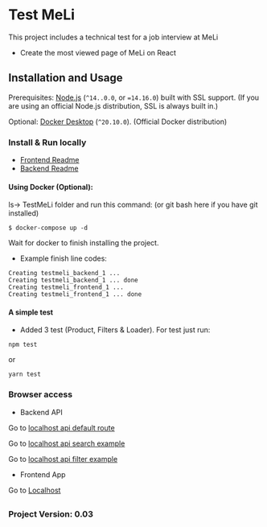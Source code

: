 # Test MeLi

This project includes a technical test for a job interview at MeLi

* Create the most viewed page of MeLi on React

## <a name="installation-and-usage"></a>Installation and Usage

Prerequisites: [Node.js](https://nodejs.org/) (`^14..0.0`, or `=14.16.0`) built with SSL support. (If you are using an official Node.js distribution, SSL is always built in.)

Optional: [Docker Desktop](https://www.docker.com/products/docker-desktop) (`^20.10.0`). (Official Docker distribution)

### Install & Run locally

* [Frontend Readme](https://github.com/JuanGidoni/TestMeLi/tree/master/client#test-meli-frontend)
* [Backend Readme](https://github.com/JuanGidoni/TestMeLi/tree/master/server#test-meli-backend)

#### Using Docker (Optional):

ls-> TestMeLi folder and run this command: (or git bash here if you have git installed)

```
$ docker-compose up -d
```

Wait for docker to finish installing the project.

* Example finish line codes:

```
Creating testmeli_backend_1 ...
Creating testmeli_backend_1 ... done
Creating testmeli_frontend_1 ...
Creating testmeli_frontend_1 ... done
```

#### A simple test

* Added 3 test (Product, Filters & Loader). For test just run:

```
npm test
```

or

```
yarn test
```

### Browser access

* Backend API

Go to [localhost api default route](http://localhost:5000/v1/)

Go to [localhost api search example](http://localhost:5000/v1/search/notebooks)

Go to [localhost api filter example](http://localhost:5000/v1/filter/MLA1648)

* Frontend App

Go to [Localhost](http://localhost:3000)

##

### Project Version: 0.03
